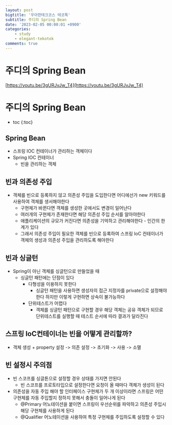 ```yaml
---
layout: post
bigtitle: '우아한테크코스 테코톡'
subtitle: 주디의 Spring Bean
date: '2023-02-05 00:00:01 +0900'
categories:
    - study
    - elegant-tekotok
comments: true
---
```


# 주디의 Spring Bean
[https://youtu.be/3gURJvJw_T4](https://youtu.be/3gURJvJw_T4)

# 주디의 Spring Bean
* toc
{:toc}

## Spring Bean
+ 스프링 IOC 컨테이너가 관리하는 객체이다 
+ Spring IOC 컨테이너 
  + 빈을 관리하는 객체

## 빈과 의존성 주입 
+ 객체를 빈으로 등록하지 않고 의존성 주입을 도입한다면 어디에선가 new 키워드를 사용하여 객체를 생서해야한다
  + 구현체가 바뀐다면 객체를 생성한 곳에서도 변경이 일어난다 
  + 여러개의 구현체가 존재한다면 해당 의존성 주입 순서를 알아야한다 
  + 애플리케이션의 규모가 커진다면 의존성을 기억하고 관리해야한다 - 인간의 한계가 있다 
  + 그래서 의존성 주입이 필요한 객체를 빈으로 등록하여 스프링 IoC 컨테이너가 객체의 생성과 의존성 주입을 관리하도록 해야한다

## 빈과 싱글턴 
+ Spring이 아닌 객체를 싱글턴으로 만들었을 때 
  + 싱글턴 패턴에는 단점이 있다 
    + 다형성을 이용하지 못한다 
      + 싱글턴 패턴을 사용하면 생성자의 접근 지정자를 private으로 설정해야한다 하지만 이렇게 구현하면 상속이 불가능하다
    + 단위테스트가 어렵다 
      + 객체를 싱글턴 패턴으로 구현할 경우 해당 객체는 공유 객체가 되므로 단위테스트를 실행할 때 테스트 순서에 따라 결과가 달라진다 

## 스프링 IoC컨테이너는 빈을 어떻게 관리할까?
+ 객체 생성 + property 설정 -> 의존 설정 -> 초기화 -> 사용 -> 소멸

## 빈 설정시 주의점 
+ 빈 스코프를 싱글톤으로 설정할 경우 상태를 가지면 안된다 
  + 빈 스코프를 프로토타입으로 설정한다면 요청이 올 때마다 객체가 생성이 된다 
+ 의존성을 자동 주입 해야 할 인터페이스 구현체가 두 개 이상이라면 스프링은 어떤 구현체를 자동 주입할지 정하지 못해서 충돌이 일어나게 된다 
  + @Primary 어노테이션을 붙이면 스프링이 우선순위를 파악하고 의존성 주입시 해당 구현체를 사용하게 된다 
  + @Qualifier 어노테이션을 사용하여 특정 구현체를 주입하도록 설정할 수 있다 
